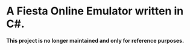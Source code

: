 # A Fiesta Online Emulator written in C#.

**This project is no longer maintained and only for reference purposes.**
